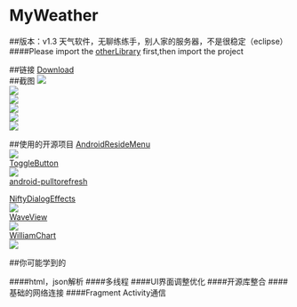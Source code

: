 # MyWeather
##版本：v1.3  天气软件，无聊练练手，别人家的服务器，不是很稳定（eclipse）<br>
####Please import the [otherLibrary](https://github.com/guohuanwen/MyWeather/tree/master/otherLibrary) first,then import the project  

##链接
[Download](http://shouji.baidu.com/soft/item?docid=7805224&from=&f=search_app_知音天气%40list_1_title%404%40header_all_input)
<br>
##截图
![](https://github.com/guohuanwen/MyWeather/blob/master/screenshot/1.png)
<br>
![](https://github.com/guohuanwen/MyWeather/blob/master/screenshot/2.png)
<br>
![](https://github.com/guohuanwen/MyWeather/blob/master/screenshot/3.png)
<br>
![](https://github.com/guohuanwen/MyWeather/blob/master/screenshot/6.png)
<br>
![](https://github.com/guohuanwen/MyWeather/blob/master/screenshot/8.png)
<br>
![](https://github.com/guohuanwen/MyWeather/blob/master/screenshot/device-2015-05-17-133752.png)
<br>


##使用的开源项目
[AndroidResideMenu](https://github.com/SpecialCyCi/AndroidResideMenu)<br>
![](https://github.com/SpecialCyCi/AndroidResideMenu/raw/master/2.gif)<br>
[ToggleButton](https://github.com/zcweng/ToggleButton)<br>
![](https://github.com/zcweng/ToggleButton/raw/master/ToggleButtonSample/21879.gif)<br>
[android-pulltorefresh](https://github.com/chrisbanes/Android-PullToRefresh)<br>

[NiftyDialogEffects](https://github.com/sd6352051/NiftyDialogEffects)<br>
![](https://camo.githubusercontent.com/456687ac516bb07f1076928d635bfddf6b90d5ec/687474703a2f2f696d67302e70682e3132362e6e65742f69433436653162586b55316631724966555a6f3939773d3d2f363539373632303632313938343031393430382e676966)<br>
[WaveView](https://github.com/john990/WaveView)<br>
![](https://camo.githubusercontent.com/60722e9d4f2d2daa78a8650cb27a32adea82bdd4/68747470733a2f2f7261772e6769746875622e636f6d2f6a6f686e3939302f57617665566965772f6d61737465722f73637265656e73686f7425323661706b2f73637265656e73686f742e676966)<br>
[WilliamChart](https://github.com/diogobernardino/WilliamChart)<br>
![](https://github.com/diogobernardino/WilliamChart/raw/master/art/linechart.gif)
    
    
##你可能学到的  

####html，json解析
####多线程
####UI界面调整优化
####开源库整合
####基础的网络连接
####Fragment Activity通信
    
    
    
